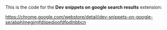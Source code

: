 This is the code for the **Dev snippets on google search results** extension:

https://chrome.google.com/webstore/detail/dev-snippets-on-google-se/abphlmegjmjfdiipedjoofdfpdlnbbcn
